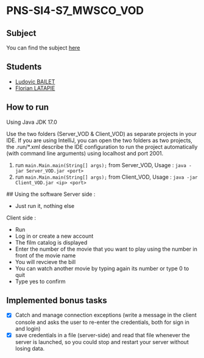 # PNS-SI4-S7_MWSCO_VOD

## Subject
You can find the subject [here](./subject.md)
## Students
- [Ludovic BAILET](https://github.com/Ludovic-BAILET)
- [Florian LATAPIE](https://github.com/FlorianLatapie)

## How to run 
Using Java JDK 17.0

Use the two folders (Server_VOD & Client_VOD) as separate projects in your IDE. 
If you are using IntelliJ, you can open the two folders as two projects, the .run/*.xml describe the IDE configuration to run the project automatically (with command line arguments) using localhost and port 2001.
1. run `main.Main.main(String[] args);` from Server_VOD, Usage : `java -jar Server_VOD.jar <port>`
2. run `main.Main.main(String[] args);` from Client_VOD, Usage : `java -jar Client_VOD.jar <ip> <port>`

## Using the software
Server side :
- Just run it, nothing else 

Client side :
- Run
- Log in or create a new account 
- The film catalog is displayed 
- Enter the number of the movie that you want to play using the number in front of the movie name 
- You will revcieve the bill
- You can watch another movie by typing again its number or type 0 to quit 
- Type yes to confirm 

## Implemented bonus tasks
- [x] Catch and manage connection exceptions (write a message in the client console and asks the user to re-enter the credentials, both for sign in and login)
- [x] save credentials in a file (server-side) and read that file whenever the server is launched, so you could stop and restart your server without losing data.
